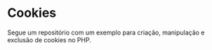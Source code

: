 # Cookies
Segue um repositório com um exemplo para criação, manipulação e exclusão de cookies no PHP.
